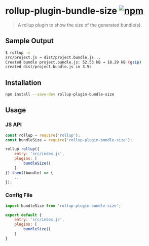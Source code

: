 # rollup-plugin-bundle-size [![npm](https://img.shields.io/npm/v/rollup-plugin-bundle-size.svg?maxAge=2592000)](https://www.npmjs.com/package/rollup-plugin-bundle-size)

> A rollup plugin to show the size of the generated bundle(s).

## Sample Output

```bash
$ rollup -c
src/project.js → dist/project.bundle.js...
Created bundle project.bundle.js: 52.53 kB → 18.29 kB (gzip)
created dist/project.bundle.js in 3.5s
```

## Installation

```bash
npm install --save-dev rollup-plugin-bundle-size
```

## Usage

### JS API

```js
const rollup = require('rollup');
const bundleSize = require('rollup-plugin-bundle-size');

rollup.rollup({
    entry: 'src/index.js',
    plugins: [
        bundleSize()
    ]
}).then((bundle) => {
    ...
});
```

### Config File

```js
import bundleSize from 'rollup-plugin-bundle-size';

export default {
    entry: 'src/index.js',
    plugins: [
        bundleSize()
    ]
}
```
